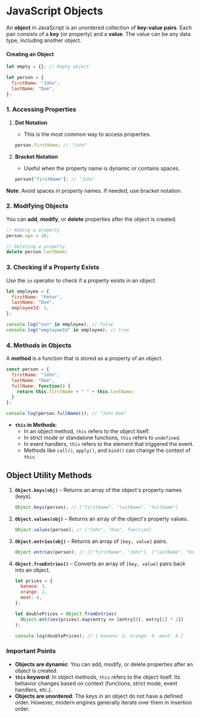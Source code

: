 
# JavaScript Objects

An **object** in JavaScript is an unordered collection of **key-value pairs**. Each pair consists of a **key** (or property) and a **value**. The value can be any data type, including another object.

#### **Creating an Object**

```javascript
let empty = {}; // Empty object

let person = {
  firstName: "John",
  lastName: "Doe",
};
```

### **1. Accessing Properties**

1. **Dot Notation**
   - This is the most common way to access properties.
   ```javascript
   person.firstName; // "John"
   ```

2. **Bracket Notation**
   - Useful when the property name is dynamic or contains spaces.
   ```javascript
   person["firstName"]; // "John"
   ```

**Note**: Avoid spaces in property names. If needed, use bracket notation.

### **2. Modifying Objects**

You can **add**, **modify**, or **delete** properties after the object is created.

```javascript
// Adding a property
person.age = 28;

// Deleting a property
delete person.lastName;
```

### **3. Checking if a Property Exists**

Use the `in` operator to check if a property exists in an object.

```javascript
let employee = {
  firstName: "Peter",
  lastName: "Doe",
  employeeId: 1,
};

console.log("ssn" in employee); // false
console.log("employeeId" in employee); // true
```

### **4. Methods in Objects**

A **method** is a function that is stored as a property of an object.

```javascript
const person = {
  firstName: "John",
  lastName: "Doe",
  fullName: function() {
    return this.firstName + " " + this.lastName;
  }
};

console.log(person.fullName()); // "John Doe"
```

- **`this` in Methods**:
  - In an object method, `this` refers to the object itself.
  - In strict mode or standalone functions, `this` refers to `undefined`.
  - In event handlers, `this` refers to the element that triggered the event.
  - Methods like `call()`, `apply()`, and `bind()` can change the context of `this`.


## **Object Utility Methods**

1. **`Object.keys(obj)`** – Returns an array of the object's property names (keys).
   ```javascript
   Object.keys(person); // ["firstName", "lastName", "fullName"]
   ```

2. **`Object.values(obj)`** – Returns an array of the object's property values.
   ```javascript
   Object.values(person); // ["John", "Doe", function]
   ```

3. **`Object.entries(obj)`** – Returns an array of `[key, value]` pairs.
   ```javascript
   Object.entries(person); // [["firstName", "John"], ["lastName", "Doe"], ["fullName", function]]
   ```

4. **`Object.fromEntries()`** – Converts an array of `[key, value]` pairs back into an object.
   ```javascript
   let prices = {
     banana: 1,
     orange: 2,
     meat: 4,
   };

   let doublePrices = Object.fromEntries(
     Object.entries(prices).map(entry => [entry[0], entry[1] * 2])
   );

   console.log(doublePrices); // { banana: 2, orange: 4, meat: 8 }
   ```


### **Important Points**

- **Objects are dynamic**: You can add, modify, or delete properties after an object is created.
- **`this` keyword**: In object methods, `this` refers to the object itself. Its behavior changes based on context (functions, strict mode, event handlers, etc.).
- **Objects are unordered**: The keys in an object do not have a defined order. However, modern engines generally iterate over them in insertion order.
